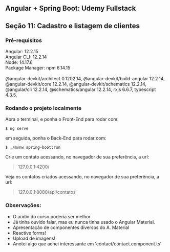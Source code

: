 ## Angular + Spring Boot: Udemy Fullstack
## Seção 11: Cadastro e listagem de clientes

### Pré-requisitos
Angular: 12.2.15<br>
Angular CLI: 12.2.14<br>
Node: 14.17.6<br>
Package Manager: npm 6.14.15<br>
<br>
@angular-devkit/architect       0.1202.14,
@angular-devkit/build-angular   12.2.14,
@angular-devkit/core            12.2.14,
@angular-devkit/schematics      12.2.14,
@angular/cli                    12.2.14,
@schematics/angular             12.2.14,
rxjs                            6.6.7,
typescript                      4.3.5,

### Rodando o projeto localmente

Abra o terminal, e ponha o Front-End para rodar com:
```
$ ng serve
```
em seguida, ponha o Back-End para rodar com:
```
$ ./mvnw spring-boot:run
```
Crie um contato acessando, no navegador de sua preferência, a url:
> 127.0.0.1:4200/

Veja os contatos criados acessando, no navegador de sua preferência, a url:

> 127.0.0.1:8080/api/contatos

### Observações:

+ O audio do curso poderia ser melhor
+ Já tinha ouvido falar, mas eu nunca tinha usado o Angular Material.
+ Apresentação de componentes diversos do A. Material
+ Reactive forms!
+ Upload de imagens!
+ Anotei algo que achei interessante em 'contact/contact.component.ts'